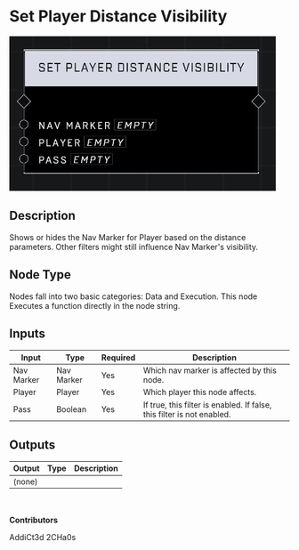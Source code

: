 # Set Player Distance Visibility
![](../../../.gitbook/assets/set-player-distance-visibility.JPG)
## Description
Shows or hides the Nav Marker for Player based on the distance parameters. Other filters might still influence Nav Marker's visibility.

## Node Type
Nodes fall into two basic categories: Data and Execution. This node Executes a function directly in the node string.

## Inputs
| Input | Type | Required | Description |
|------------------|------------------|----------|--------------------------------------------------------------|
| Nav Marker | Nav Marker | Yes | Which nav marker is affected by this node. |
| Player | Player | Yes | Which player this node affects. |
| Pass | Boolean | Yes | If true, this filter is enabled. If false, this filter is not enabled. |

## Outputs
| Output | Type | Description |
|------------------|------------------|--------------------------------------------------------------|
| (none) | | |

\
\
**Contributors**

AddiCt3d 2CHa0s